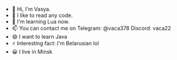 - 👋 Hi, I'm Vasya.
- 👀 I like to read any code.
- 🌱 I'm learning Lua now.
- 📫 You can contact me on Telegram: @vaca378 Discord: vaca22
- 😄 I want to learn Java
- ⚡ Interesting fact: I'm Belarusian lol
- 😀 I live in Minsk
